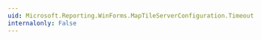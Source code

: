 ```yaml
---
uid: Microsoft.Reporting.WinForms.MapTileServerConfiguration.Timeout
internalonly: False
---
```

